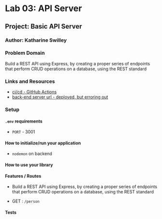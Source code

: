 # Lab 03: API Server

## Project: Basic API Server

### Author: Katharine Swilley

### Problem Domain

Build a REST API using Express, by creating a proper series of endpoints that perform CRUD operations on a database, using the REST standard

### Links and Resources

- [ci/cd - GitHub Actions](https://github.com/kath-a-rine/basic-api-server/actions)
- [back-end server url - deployed, but erroring out](https://basic-api-server-d47.herokuapp.com/)

### Setup

#### `.env` requirements

- `PORT` - 3001

#### How to initialize/run your application

- `nodemon` on backend

#### How to use your library

#### Features / Routes

- Build a REST API using Express, by creating a proper series of endpoints that perform CRUD operations on a database, using the REST standard

- GET : `/person`

#### Tests

<!-- created Server Tests in the server.test.js file. Test in terminal with `npm test` command. -->

<!-- #### UML

Link to an image of the UML for your application and response to events -->